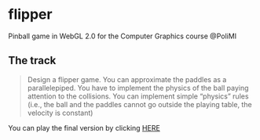 # flipper
Pinball game in WebGL 2.0 for the Computer Graphics course @PoliMI

## The track
> Design a flipper game. You can approximate the paddles as a parallelepiped. You have to
implement the physics of the ball paying attention to the collisions. You can implement
simple “physics” rules (i.e., the ball and the paddles cannot go outside the playing table, the
velocity is constant)

You can play the final version by clicking [HERE](https://flipper-cg.herokuapp.com/) 
